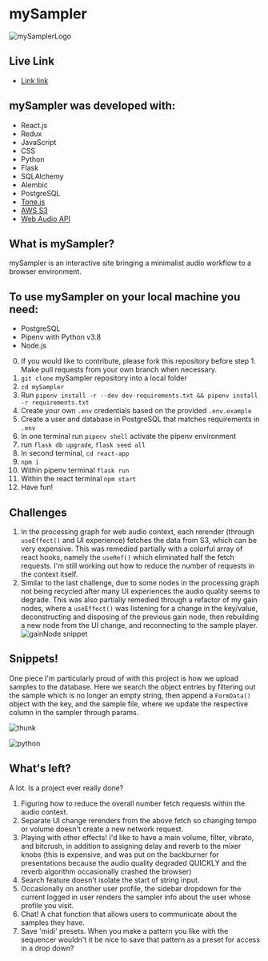 # mySampler

  ![mySamplerLogo](https://user-images.githubusercontent.com/71041585/112358608-bcc16380-8c8d-11eb-9a28-f0be745bda18.png)

## Live Link
* [Link link](https://mysampler.herokuapp.com/)

## mySampler was developed with:

* React.js
* Redux
* JavaScript
* CSS
* Python
* Flask
* SQLAlchemy
* Alembic
* PostgreSQL
* [Tone.js](https://tonejs.github.io/)
* [AWS S3](https://aws.amazon.com/s3/?nc2=h_ql_prod_st_s3)
* [Web Audio API](https://webaudio.github.io/web-audio-api/)

## What is mySampler?

mySampler is an interactive site bringing a minimalist audio workflow to a browser environment.

## To use mySampler on your local machine you need:

* PostgreSQL
* Pipenv with Python v3.8
* Node.js
0. If you would like to contribute, please fork this repository before step 1. Make pull requests from your own branch when necessary.
1. `git clone` mySampler repository into a local folder
2. `cd mySampler`
3. Run `pipenv install -r --dev dev-requirements.txt && pipenv install -r requirements.txt`
4. Create your own `.env` credentials based on the provided `.env.example`
5. Create a user and database in PostgreSQL that matches requirements in `.env`
6. In one terminal run `pipenv shell` activate the pipenv environment
7. run `flask db upgrade`, `flask seed all`
8. In second terminal, `cd react-app`
9. `npm i`
10. Within pipenv terminal `flask run`
11. Within the react terminal `npm start`
12. Have fun!

## Challenges

1. In the processing graph for web audio context, each rerender (through `useEffect()` and UI experience) fetches the data from S3, which can be very expensive. This was remedied partially with a colorful array of react hooks, namely the `useRef()` which eliminated half the fetch requests. I'm still working out how to reduce the number of requests in the context itself.
2. Similar to the last challenge, due to some nodes in the processing graph not being recycled after many UI experiences the audio quality seems to degrade. This was also partially remedied through a refactor of my gain nodes, where a `useEffect()` was listening for a change in the key/value, deconstructing and disposing of the previous gain node, then rebuilding a new node from the UI change, and reconnecting to the sample player.
![gainNode snippet](https://user-images.githubusercontent.com/71041585/112362202-6b1ad800-8c91-11eb-85e1-f82d4d7d5944.png)

## Snippets!

 One piece I'm particularly proud of with this project is how we upload samples to the database. Here we search the object entries by filtering out the sample which is no longer an empty string, then append a `FormData()` object with the key, and the sample file, where
we update the respective column in the sampler through params.

![thunk](https://user-images.githubusercontent.com/71041585/112362781-090ea280-8c92-11eb-9867-57b3aa652aba.png)

![python](https://user-images.githubusercontent.com/71041585/112363003-470bc680-8c92-11eb-9b6d-e981e3f9d7c3.png)

## What's left?

A lot. Is a project ever really done?

1. Figuring how to reduce the overall number fetch requests within the audio context.
2. Separate UI change rerenders from the above fetch so changing tempo or volume doesn't create a new network request.
3. Playing with other effects! I'd like to have a main volume, filter, vibrato, and bitcrush, in addition to assigning delay and reverb to the mixer knobs (this is expensive, and was put on the backburner for presentations because the audio quality degraded QUICKLY and the reverb algorithm occasionally crashed the browser)
4. Search feature doesn't isolate the start of string input.
5. Occasionally on another user profile, the sidebar dropdown for the current logged in user renders the sampler info about the user whose profile you visit.
6. Chat! A chat function that allows users to communicate about the samples they have.
7. Save 'midi' presets. When you make a pattern you like with the sequencer wouldn't it be nice to save that pattern as a preset for access in a drop down?

